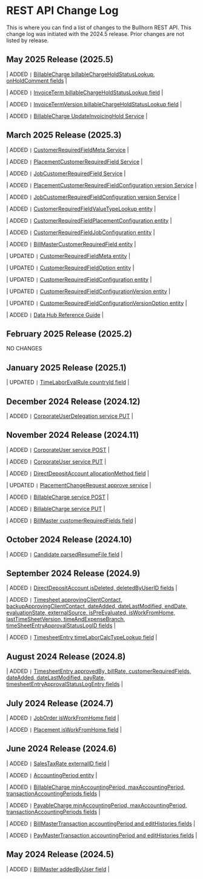 # REST API Change Log

This is where you can find a list of changes to the Bullhorn REST API. This change log was initiated with the 2024.5 release. Prior changes are not listed by release.
## May 2025 Release (2025.5)

| ADDED ```|``` [BillableCharge billableChargeHoldStatusLookup, onHoldComment fields](http://bullhorn.github.io/rest-api-docs/entityref.html#pay-and-bill-billablecharge) |

| ADDED ```|``` [InvoiceTerm billableChargeHoldStatusLookup field](http://bullhorn.github.io/rest-api-docs/entityref.html#pay-and-bill-invoiceterm) |

| ADDED ```|``` [InvoiceTermVersion billableChargeHoldStatusLookup field](http://bullhorn.github.io/rest-api-docs/entityref.html#pay-and-bill-invoicetermversion) |

| ADDED ```|``` [BillableCharge UpdateInvoicingHold Service](http://bullhorn.github.io/rest-api-docs/index.html#post-services-billablecharge) |

## March 2025 Release (2025.3)

| ADDED ```|``` [CustomerRequiredFieldMeta Service](http://bullhorn.github.io/rest-api-docs/index.html#post-services-customerrequiredfieldmeta) |

| ADDED ```|``` [PlacementCustomerRequiredField Service](http://bullhorn.github.io/rest-api-docs/index.html#post-services-placementcustomerrequiredfield) |

| ADDED ```|``` [JobCustomerRequiredField Service](http://bullhorn.github.io/rest-api-docs/index.html#post-services-jobcustomerrequiredfield) |

| ADDED ```|``` [PlacementCustomerRequiredFieldConfiguration version Service](http://bullhorn.github.io/rest-api-docs/index.html#post-services-placementcustomerrequiredfieldconfiguration) |

| ADDED ```|``` [JobCustomerRequiredFieldConfiguration version Service](http://bullhorn.github.io/rest-api-docs/index.html#post-services-jobCustomerrequiredfieldconfiguration) |

| ADDED ```|``` [CustomerRequiredFieldValueTypeLookup entity](https://bullhorn.github.io/rest-api-docs/entityref.html#pay-and-bill-customerrequiredfieldvaluetypelookup) |

| ADDED ```|``` [CustomerRequiredFieldPlacementConfiguration entity](https://bullhorn.github.io/rest-api-docs/entityref.html#pay-and-bill-customerrequiredfieldplacementconfiguration) |

| ADDED ```|``` [CustomerRequiredFieldJobConfiguration entity](https://bullhorn.github.io/rest-api-docs/entityref.html#pay-and-bill-customerrequiredfieldjobconfiguration) |

| ADDED ```|``` [BillMasterCustomerRequiredField entity](https://bullhorn.github.io/rest-api-docs/entityref.html#pay-and-bill-billmastercustomerrequiredField) |

| UPDATED ```|``` [CustomerRequiredFieldMeta entity](https://bullhorn.github.io/rest-api-docs/entityref.html#pay-and-bill-customerrequiredfieldmeta) |

| UPDATED ```|``` [CustomerRequiredFieldOption entity](https://bullhorn.github.io/rest-api-docs/entityref.html#pay-and-bill-customerrequiredfieldoption) |

| UPDATED ```|``` [CustomerRequiredFieldConfiguration entity](https://bullhorn.github.io/rest-api-docs/entityref.html#pay-and-bill-customerrequiredfieldconfiguration) |

| UPDATED ```|``` [CustomerRequiredFieldConfigurationVersion entity](https://bullhorn.github.io/rest-api-docs/entityref.html#pay-and-bill-customerrequiredfieldconfigurationversion) |

| UPDATED ```|``` [CustomerRequiredFieldConfigurationVersionOption entity](https://bullhorn.github.io/rest-api-docs/entityref.html#pay-and-bill-customerrequiredfieldconfigurationversionoption) |

| ADDED ```|``` [Data Hub Reference Guide](https://bullhorn.github.io/rest-api-docs/datahubref.html) |


## February 2025 Release (2025.2)

NO CHANGES

## January 2025 Release (2025.1)

| UPDATED ```|``` [TimeLaborEvalRule countryId field](https://bullhorn.github.io/rest-api-docs/entityref.html#timelaborevalrule) |

## December 2024 Release (2024.12)

| ADDED ```|``` [CorporateUserDelegation service PUT](http://bullhorn.github.io/rest-api-docs/index.html#put-services-corporateuser-corporateuserid-delegation) |

## November 2024 Release (2024.11)

| ADDED ```|``` [CorporateUser service POST](http://bullhorn.github.io/rest-api-docs/index.html#post-put-services-corporateuser) |

| ADDED ```|``` [CorporateUser service PUT](http://bullhorn.github.io/rest-api-docs/index.html#post-put-services-corporateuser) |

| ADDED ```|``` [DirectDepositAccount allocationMethod field](http://bullhorn.github.io/rest-api-docs/entityref.html#pay-and-bill-directdepositaccount) |

| UPDATED ```|``` [PlacementChangeRequest approve service](http://bullhorn.github.io/rest-api-docs/#post-services-placementchangerequest-approve) |

| ADDED ```|``` [BillableCharge service POST](http://bullhorn.github.io/rest-api-docs/index.html#post-services-billablecharge) |

| ADDED ```|``` [BillableCharge service PUT](http://bullhorn.github.io/rest-api-docs/index.html#put-services-billablecharge) |

| ADDED ```|``` [BillMaster customerRequiredFields field](http://bullhorn.github.io/rest-api-docs/entityref.html#billmaster) |

## October 2024 Release (2024.10)
| ADDED ```|``` [Candidate parsedResumeFile field](https://bullhorn.github.io/rest-api-docs/entityref.html#candidate) |

## September 2024 Release (2024.9)

| ADDED ```|``` [DirectDepositAccount isDeleted, deletedByUserID fields](http://bullhorn.github.io/rest-api-docs/entityref.html#pay-and-bill-directdepositaccount) |

| ADDED ```|``` [Timesheet approvingClientContact, backupApprovingClientContact, dateAdded, dateLastModified, endDate, evaluationState, externalSource, isPreEvaluated, isWorkFromHome, lastTimeSheetVersion, timeAndExpenseBranch, timeSheetEntryApprovalStatusLogID fields](http://bullhorn.github.io/rest-api-docs/entityref.html#timesheet) |

| ADDED ```|``` [TimesheetEntry timeLaborCalcTypeLookup field](http://bullhorn.github.io/rest-api-docs/entityref.html#timesheetentry) |

## August 2024 Release (2024.8)

| ADDED ```|``` [TimesheetEntry approvedBy, billRate, customerRequiredFields, dateAdded, dateLastModified, payRate, timesheetEntryApprovalStatusLogEntry fields](http://bullhorn.github.io/rest-api-docs/entityref.html#timesheetentry) |

## July 2024 Release (2024.7)

| ADDED ```|``` [JobOrder isWorkFromHome field](http://bullhorn.github.io/rest-api-docs/entityref.html#joborder) |

| ADDED ```|``` [Placement isWorkFromHome field](http://bullhorn.github.io/rest-api-docs/entityref.html#placement) |

## June 2024 Release (2024.6)

| ADDED ```|``` [SalesTaxRate externalID field](https://bullhorn.github.io/rest-api-docs/entityref.html#pay-and-bill-salestaxrate) |

| ADDED ```|``` [AccountingPeriod entity](https://bullhorn.github.io/rest-api-docs/entityref.html#pay-and-bill-accountingperiod) |

| ADDED ```|``` [BillableCharge minAccountingPeriod, maxAccountingPeriod, transactionAccountingPeriods fields](https://bullhorn.github.io/rest-api-docs/entityref.html#pay-and-bill-billablecharge) |

| ADDED ```|``` [PayableCharge minAccountingPeriod, maxAccountingPeriod, transactionAccountingPeriods fields](https://bullhorn.github.io/rest-api-docs/entityref.html#pay-and-bill-payablecharge) |

| ADDED ```|``` [BillMasterTransaction accountingPeriod and editHistories fields](https://bullhorn.github.io/rest-api-docs/entityref.html#pay-and-bill-billmastertransaction) |

| ADDED ```|``` [PayMasterTransaction accountingPeriod and editHistories fields](https://bullhorn.github.io/rest-api-docs/entityref.html#pay-and-bill-paymastertransaction) |

## May 2024 Release (2024.5)

| ADDED ```|``` [BillMaster addedByUser field](https://bullhorn.github.io/rest-api-docs/entityref.html#pay-and-bill-billmaster) |
